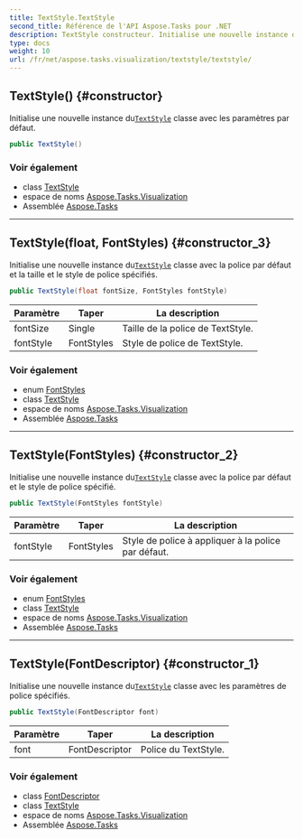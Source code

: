 ```yaml
---
title: TextStyle.TextStyle
second_title: Référence de l'API Aspose.Tasks pour .NET
description: TextStyle constructeur. Initialise une nouvelle instance duTextStyle classe avec les paramètres par défaut.
type: docs
weight: 10
url: /fr/net/aspose.tasks.visualization/textstyle/textstyle/
---
```

## TextStyle() {#constructor}

Initialise une nouvelle instance du[`TextStyle`](../) classe avec les paramètres par défaut.

```csharp
public TextStyle()
```

### Voir également

* class [TextStyle](../)
* espace de noms [Aspose.Tasks.Visualization](../../textstyle/)
* Assemblée [Aspose.Tasks](../../../)

---

## TextStyle(float, FontStyles) {#constructor_3}

Initialise une nouvelle instance du[`TextStyle`](../) classe avec la police par défaut et la taille et le style de police spécifiés.

```csharp
public TextStyle(float fontSize, FontStyles fontStyle)
```

| Paramètre | Taper | La description |
| --- | --- | --- |
| fontSize | Single | Taille de la police de TextStyle. |
| fontStyle | FontStyles | Style de police de TextStyle. |

### Voir également

* enum [FontStyles](../../fontstyles/)
* class [TextStyle](../)
* espace de noms [Aspose.Tasks.Visualization](../../textstyle/)
* Assemblée [Aspose.Tasks](../../../)

---

## TextStyle(FontStyles) {#constructor_2}

Initialise une nouvelle instance du[`TextStyle`](../) classe avec la police par défaut et le style de police spécifié.

```csharp
public TextStyle(FontStyles fontStyle)
```

| Paramètre | Taper | La description |
| --- | --- | --- |
| fontStyle | FontStyles | Style de police à appliquer à la police par défaut. |

### Voir également

* enum [FontStyles](../../fontstyles/)
* class [TextStyle](../)
* espace de noms [Aspose.Tasks.Visualization](../../textstyle/)
* Assemblée [Aspose.Tasks](../../../)

---

## TextStyle(FontDescriptor) {#constructor_1}

Initialise une nouvelle instance du[`TextStyle`](../) classe avec les paramètres de police spécifiés.

```csharp
public TextStyle(FontDescriptor font)
```

| Paramètre | Taper | La description |
| --- | --- | --- |
| font | FontDescriptor | Police du TextStyle. |

### Voir également

* class [FontDescriptor](../../fontdescriptor/)
* class [TextStyle](../)
* espace de noms [Aspose.Tasks.Visualization](../../textstyle/)
* Assemblée [Aspose.Tasks](../../../)


